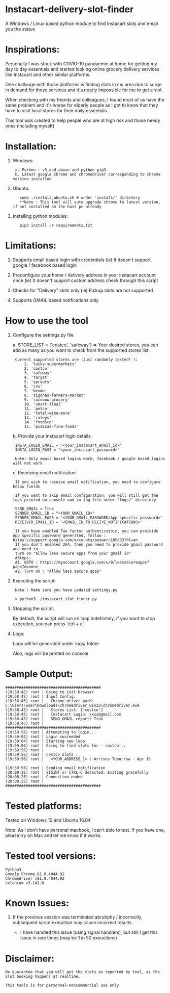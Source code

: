 # Instacart-delivery-slot-finder
A Windows / Linux based python module to find Instacart slots and email you the status

# Inspirations:
Personally I was stuck with COVID-19 pandaemic at home for getting my day to day essentials and started looking online grocery delivery services like Instacart and other similar platforms. 

One challange with those platforms is finding slots in my area due to surge in demand for those services and it's nearly impossible for me to get a slot.

When checking with my friends and colleagues, I found most of us have the same problem and it's worse for elderly people as I got to know that they have to visit local stores for their daily essentials.
	
This tool was created to help people who are at high risk and those needy ones (including myself)
	
# Installation:

1. Windows:

        a. Python : v3 and above and python pip3
        b. Latest google chrome and chromedriver corresponding to chrome version installed
	  
2. Ubuntu:
	
          sudo ./install_ubuntu.sh # under 'install/' directory
          **Note : This tool will auto upgrade chrome to latest version, if not installed on the host pc already
	
  
3. Installing python modules:

          pip3 install -r requirements.txt
		  

# Limitations:

1. Supports email based login with credentials (ie) It doesn't support google / facebook based login

2. Preconfigure your home / delivery address in your instacart account once (ie) It doesn't support custom address check through this script

3. Checks for "Delivery" slots only (ie) Pickup slots are not supported

4. Supports GMAIL based notifications only


# How to use the tool 

1. Configure the settings.py file

	a. STORE_LIST = ['costco', 'safeway'] => Your desired stores, you can add as many as you want to check from the supported stores list.

		Current supported stores are (Just randomly tested! ):
			1. 'lucky-supermarkets'
			2. 'costco'
			3. 'safeway'
			4. 'target'
			5. 'sprouts'
			6. 'cvs'
			7. 'bevmo'
			8. 'sigonas-farmers-market'
			9. 'rainbow-grocery'
			10. 'smart-final'
			11. 'petco'
			12. 'total-wine-more'
			13. 'raleys'
			14. 'foodsco'
			15. 'piazzas-fine-foods'

	b. Provide your instacart login details. 
  
		INSTA_LOGIN_EMAIL = "<your_instacart_email_id>"
		INSTA_LOGIN_PASS = "<your_instacart_password>"
		
		Note: Only email based logins work, facebook / google based logins will not work
		
	c. Receiving email notification:
  
		If you wish to receive email notification, you need to configure below fields
		
		If you want to skip email configuration, you will still get the logs printed on console and in log file under 'logs/' directory
		
		SEND_GMAIL = True
		SENDER_GMAIL_ID = "<YOUR_GMAIL_ID>"
		SENDER_GMAIL_PASS = "<YOUR_GMAIL_PASSWORD/App specific password>"
		RECEIVER_EMAIL_ID = "<EMAIL_ID_TO_RECIVE_NOTIFICATIONS>"
		
		If you have enabled Two factor authenticatoin, you can proivide App specific password generated, follow : https://support.google.com/accounts/answer/185833?hl=en
		If you don't enabled 2FA, then you need to provide gmail password and need to 
		turn on "allow less secure apps from your gmail id" 
		#Steps:
		#1. GOTO : https://myaccount.google.com/u/0/lesssecureapps?pageId=none
		#2. Turn on : "Allow less secure apps"



2. Executing the script:
		
		Note : Make sure you have updated settings.py
		
		> python3 ./instacart_slot_finder.py
		

3. Stopping the script:

	By default, the script will run on loop indefinitely, if you want to stop execution, you can press 'ctrl + c'
		

4. Logs:
	
	Logs will be generated under logs/ folder
	
	Also, logs will be printed on console
	
		
# Sample Output: 

	##########################################
	(19:58:45) root | Going to init browser
	(19:58:45) root | Input Config:
	(19:58:45) root | 	Chrome driver path: C:\Users\user\Downloads\chromedriver_win32\chromedriver.exe
	(19:58:45) root | 	Stores List: ['costco']
	(19:58:45) root | 	Instacart Login: xxxx@gmail.com
	(19:58:45) root | 	SEND_GMAIL report: True
	(19:58:45) root | 
	##########################################
	(19:58:56) root | Attempting to login...
	(19:59:04) root | Login succeeded
	(19:59:04) root | Starting new loop
	(19:59:04) root | Going to find slots for - costco...
	(19:59:56) root | 
	(19:59:56) root | costco slots :
	(19:59:56) root | 	<YOUR_ADDRESS_1> : Arrives Tomorrow - Apr 16

	(19:59:56) root | Sending email notification
	(20:00:22) root | SIGINT or CTRL-C detected. Exiting gracefully
	(20:00:25) root | Connection ended
	(20:00:25) root | 
	##########################################

# Tested platforms:
Tested on Windows 10 and Ubuntu 16.04

Note: As I don't have personal macbook, I can't able to test. If you have one, please try on Mac and let me know if it works.

# Tested tool versions:
	Python3
	Google Chrome 81.0.4044.92
	Chromedriver v81.0.4044.92
	selenium v3.141.0		
	
# Known Issues:

1. If the previous session was terminated abrubptly / incorrectly, subsequent script exeuction may cause incorrect results
	
	- I have handled this issue (using signal handlers), but still I get this issue in rare times (may be 1 in 50 exeuctions)
	
# Disclaimer:

	No guarantee that you will get the slots as reported by tool, as the slot booking happens at realtime.

	This tools is for personnal-noncommercial use only.
